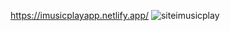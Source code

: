 
https://imusicplayapp.netlify.app/
![siteimusicplay](https://user-images.githubusercontent.com/97806169/192648860-005bf655-f764-4eae-b7c9-6d3b15e82d20.png)
